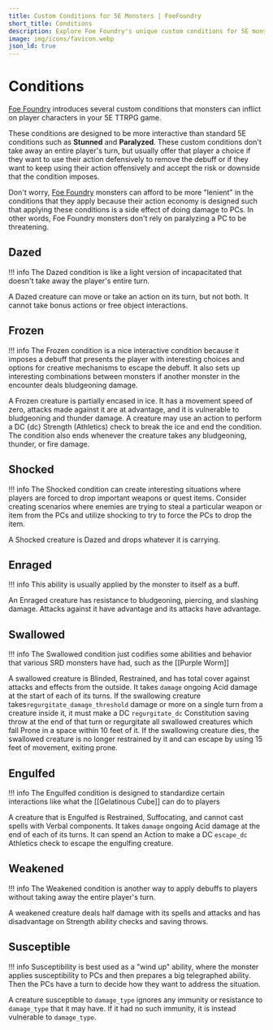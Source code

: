```yaml
---
title: Custom Conditions for 5E Monsters | FoeFoundry
short_title: Conditions
description: Explore Foe Foundry's unique custom conditions for 5E monsters. Interactive status effects like Frozen, Bleeding, and Swallowed that add tactical depth without removing player agency.
image: img/icons/favicon.webp
json_ld: true
---
```


# Conditions

<a alt="Foe Foundry Skull" href="https://foefoundry.com" class="branding">Foe Foundry</a> introduces several custom conditions that monsters can inflict on player characters in your 5E TTRPG game.

These conditions are designed to be more interactive than standard 5E conditions such as **Stunned** and **Paralyzed**. These custom conditions don't take away an entire player's turn, but usually offer that player a choice if they want to use their action defensively to remove the debuff or if they want to keep using their action offensively and accept the risk or downside that the condition imposes.  

Don't worry, <a alt="Foe Foundry Skull" href="https://foefoundry.com" class="branding">Foe Foundry</a> monsters can afford to be more "lenient" in the conditions that they apply because their action economy is designed such that applying these conditions is a side effect of doing damage to PCs. In other words, Foe Foundry monsters don't rely on paralyzing a PC to be threatening.  


## Dazed

!!! info
    The Dazed condition is like a light version of incapacitated that doesn't take away the player's entire turn.

A <span class='condition condition-dazed'>Dazed</span> creature can move or take an action on its turn, but not both. It cannot take bonus actions or free object interactions.

## Frozen

!!! info
    The Frozen condition is a nice interactive condition because it imposes a debuff that presents the player with interesting choices and options for creative mechanisms to escape the debuff. It also sets up interesting combinations between monsters if another monster in the encounter deals bludgeoning damage.

A <span class='condition condition-frozen'>Frozen</span> creature is partially encased in ice. It has a movement speed of zero, attacks made against it are at advantage, and it is vulnerable to bludgeoning and thunder damage. A creature may use an action to perform a DC {dc} Strength (Athletics) check to break the ice and end the condition. The condition also ends whenever the creature takes any bludgeoning, thunder, or fire damage.

## Shocked

!!! info
    The Shocked condition can create interesting situations where players are forced to drop important weapons or quest items. Consider creating scenarios where enemies are trying to steal a particular weapon or item from the PCs and utilize shocking to try to force the PCs to drop the item.

A <span class='condition condition-shocked'>Shocked</span> creature is <span class='condition condition-dazed'>Dazed</span> and drops whatever it is carrying.

## Enraged

!!! info
    This ability is usually applied by the monster to itself as a buff.

An <span class='condition condition-enraged'>Enraged</span> creature has resistance to bludgeoning, piercing, and slashing damage. Attacks against it have advantage and its attacks have advantage.

## Swallowed

!!! info
    The Swallowed condition just codifies some abilities and behavior that various SRD monsters have had, such as the [[Purple Worm]]

A swallowed creature is <span class='condition condition-blinded'>Blinded</span>, <span class='condition condition-restrained'>Restrained</span>, and has total cover against attacks and effects from the outside. It takes `damage` ongoing Acid damage at the start of each of its turns. If the swallowing creature takes`regurgitate_damage_threshold` damage or more on a single turn from a creature inside it, it must make a DC `regurgitate_dc` Constitution saving throw at the end of that turn or regurgitate all swallowed creatures which fall <span class='condition condition-prone'>Prone</span> in a space within 10 feet of it. If the swallowing creature dies, the swallowed creature is no longer restrained by it and can escape by using 15 feet of movement, exiting prone.

## Engulfed

!!! info
    The Engulfed condition is designed to standardize certain interactions like what the [[Gelatinous Cube]] can do to players

A creature that is <span class='condition condition-engulfed'>Engulfed</span> is <span class='condition condition-restrained'>Restrained</span>, <span class='condition condition-suffocating'>Suffocating</span>, and cannot cast spells with Verbal components. It takes `damage` ongoing Acid damage at the end of each of its turns. It can spend an Action to make a DC `escape_dc` Athletics check to escape the engulfing creature.

## Weakened

!!! info
    The Weakened condition is another way to apply debuffs to players without taking away the entire player's turn.

A weakened creature deals half damage with its spells and attacks and has disadvantage on Strength ability checks and saving throws.

## Susceptible

!!! info
    Susceptibility is best used as a "wind up" ability, where the monster applies susceptibility to PCs and then prepares a big telegraphed ability. Then the PCs have a turn to decide how they want to address the situation.

A creature susceptible to `damage_type` ignores any immunity or resistance to `damage_type` that it may have. If it had no such immunity, it is instead vulnerable to `damage_type`.